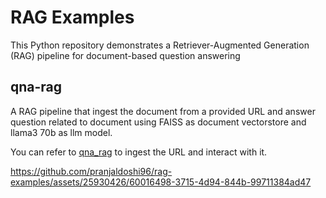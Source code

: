 # RAG Examples

This Python repository demonstrates a Retriever-Augmented Generation (RAG) pipeline for document-based question answering

## qna-rag

A RAG  pipeline that ingest the document from a provided URL and answer question related to document using FAISS as document vectorstore and llama3 70b as llm model.

You can refer to [qna_rag](./qna_rag/README.md) to ingest the URL and interact with it.


https://github.com/pranjaldoshi96/rag-examples/assets/25930426/60016498-3715-4d94-844b-99711384ad47

